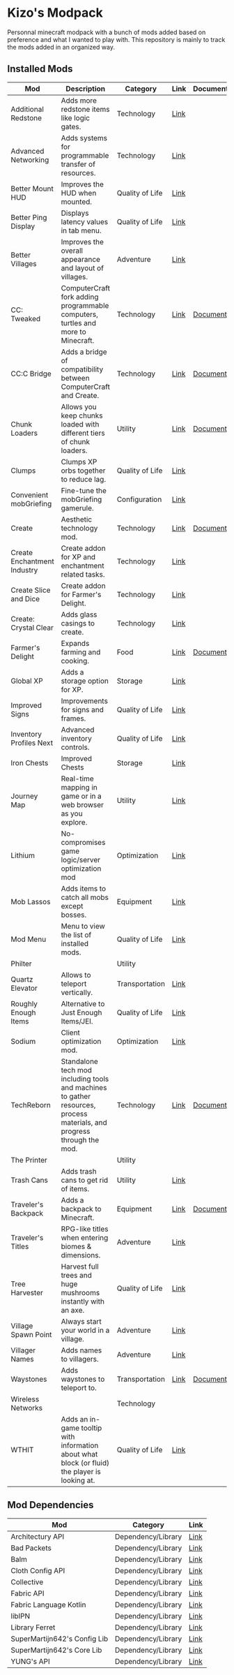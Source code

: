 # Kizo's Modpack
Personnal minecraft modpack with a bunch of mods added based on preference and what I wanted to play with. This repository is mainly to track the mods added in an organized way.

## Installed Mods
| Mod                         | Description                                                                                                            | Category        | Link                                                                | Documentation                                                                   | Comment   |
| --------------------------- | ---------------------------------------------------------------------------------------------------------------------- | --------------- | ------------------------------------------------------------------- | ------------------------------------------------------------------------------- | --------- |
| Additional Redstone         | Adds more redstone items like logic gates.                                                                             | Technology      | [Link](https://modrinth.com/mod/additional-redstone)                |                                                                                 |           |
| Advanced Networking         | Adds systems for programmable transfer of resources.                                                                   | Technology      | [Link](https://modrinth.com/mod/advanced-networking)                |                                                                                 |           |
| Better Mount HUD            | Improves the HUD when mounted.                                                                                         | Quality of Life | [Link](https://modrinth.com/mod/better-mount-hud)                   |                                                                                 |           |
| Better Ping Display         | Displays latency values in tab menu.                                                                                   | Quality of Life | [Link](https://modrinth.com/mod/better-ping-display-fabric)         |                                                                                 |           |
| Better Villages             | Improves the overall appearance and layout of villages.                                                                | Adventure       | [Link](https://www.curseforge.com/minecraft/mc-mods/better-village-fabric)                                                                    |                                                                                 |           |
| CC: Tweaked                 | ComputerCraft fork adding programmable computers, turtles and more to Minecraft.                                       | Technology      | [Link](https://modrinth.com/mod/cc-tweaked)                         | [Documentation](https://tweaked.cc/)                                            |           |
| CC:C Bridge                 | Adds a bridge of compatibility between ComputerCraft and Create.                                                       | Technology      | [Link](https://modrinth.com/mod/cccbridge)                          | [Documentation](https://github.com/tweaked-programs/cccbridge/wiki)             |           |
| Chunk Loaders               | Allows you keep chunks loaded with different tiers of chunk loaders.                                                   | Utility         | [Link](https://modrinth.com/mod/chunk-loaders)                      | [Documentation](https://modrinth.com/mod/chunk-loaders)                         |           |
| Clumps                      | Clumps XP orbs together to reduce lag.                                                                                 | Quality of Life | [Link](https://modrinth.com/mod/clumps)                             |                                                                                 |           |
| Convenient mobGriefing      | Fine-tune the mobGriefing gamerule.                                                                                    | Configuration   | [Link](https://modrinth.com/mod/convenient-mobgriefing)             |                                                                                 |           |
| Create                      | Aesthetic technology mod.                                                                                              | Technology      | [Link](https://modrinth.com/mod/create-fabric)                      | [Documentation](https://create.fandom.com/wiki/Create_Mod_Wiki)                 |           |
| Create Enchantment Industry | Create addon for XP and enchantment related tasks.                                                                     | Technology      | [Link](https://modrinth.com/mod/create-enchantment-industry-fabric) |                                                                                 |           |
| Create Slice and Dice       | Create addon for Farmer's Delight.                                                                                     | Technology      | [Link](https://modrinth.com/mod/slice-and-dice)                     |                                                                                 |           |
| Create: Crystal Clear       | Adds glass casings to create.                                                                                          | Technology      | [Link](https://modrinth.com/mod/create-crystal-clear-fabric)        |                                                                                 |           |
| Farmer's Delight            | Expands farming and cooking.                                                                                           | Food            | [Link](https://modrinth.com/mod/farmers-delight-fabric)             | [Documentation](https://farmersdelight.fandom.com/wiki/Farmer%27s_Delight_Wiki) |           |
| Global XP                   | Adds a storage option for XP.                                                                                          | Storage         | [Link](https://modrinth.com/mod/global-xp)                          |                                                                                 |           |
| Improved Signs              | Improvements for signs and frames.                                                                                     | Quality of Life | [Link](https://modrinth.com/mod/improved-signs)                     |                                                                                 |           |
| Inventory Profiles Next     | Advanced inventory controls.                                                                                           | Quality of Life | [Link](https://modrinth.com/mod/inventory-profiles-next)                            |                                                                                 |           |
| Iron Chests                 | Improved Chests                                                                                                        | Storage         | [Link](https://modrinth.com/mod/cyberanner-ironchest)               |                                                                                 |           |
| Journey Map                 | Real-time mapping in game or in a web browser as you explore.                                                          | Utility         | [Link](https://modrinth.com/mod/journeymap)                         |                                                                                 |           |
| Lithium                     | No-compromises game logic/server optimization mod                                                                      | Optimization    | [Link](https://modrinth.com/mod/lithium)                            |                                                                                 |           |
| Mob Lassos                  | Adds items to catch all mobs except bosses.                                                                            | Equipment       | [Link](https://modrinth.com/mod/mob-lassos)                         |                                                                                 |           |
| Mod Menu                    | Menu to view the list of installed mods.                                                                               | Quality of Life | [Link](https://modrinth.com/mod/modmenu)                            |                                                                                 |           |
| Philter                     |                                                                                                                        | Utility         |                                                                     |                                                                                 | To delete |
| Quartz Elevator             | Allows to teleport vertically.                                                                                         | Transportation  | [Link](https://modrinth.com/mod/quartz-elevator)                    |                                                                                 |           |
| Roughly Enough Items        | Alternative to Just Enough Items/JEI.                                                                                  | Quality of Life | [Link](https://modrinth.com/mod/rei)                                |                                                                                 |           |
| Sodium                      | Client optimization mod.                                                                                               | Optimization    | [Link](https://modrinth.com/mod/sodium)                             |                                                                                 |           |
| TechReborn                  | Standalone tech mod including tools and machines to gather resources, process materials, and progress through the mod. | Technology      | [Link](https://www.curseforge.com/minecraft/mc-mods/techreborn)     | [Documentation](https://wiki.techreborn.ovh/)                                   |           |
| The Printer                 |                                                                                                                        | Utility         |                                                                     |                                                                                 | To delete |
| Trash Cans                  | Adds trash cans to get rid of items.                                                                                   | Utility         | [Link](https://modrinth.com/mod/trash-cans)                         |                                                                                 |           |
| Traveler's Backpack         | Adds a backpack to Minecraft.                                                                                          | Equipment       | [Link](https://modrinth.com/mod/travelersbackpack)                          | [Documentation](https://ftbwiki.org/Adventure_Backpack)                         |           |
| Traveler's Titles           | RPG-like titles when entering biomes & dimensions.                                                                     | Adventure       | [Link](https://modrinth.com/mod/travelers-titles)                   |                                                                                 |           |
| Tree Harvester              | Harvest full trees and huge mushrooms instantly with an axe.                                                           | Quality of Life | [Link](https://modrinth.com/mod/tree-harvester)                     |                                                                                 |           |
| Village Spawn Point         | Always start your world in a village.                                                                                  | Adventure       | [Link](https://modrinth.com/mod/village-spawn-point)                |                                                                                 |           |
| Villager Names              | Adds names to villagers.                                                                                               | Adventure       | [Link](https://modrinth.com/mod/villager-names-serilum)             |                                                                                 |           |
| Waystones                   | Adds waystones to teleport to.                                                                                         | Transportation  | [Link](https://modrinth.com/mod/waystones)                          | [Documentation](https://rlcraft.fandom.com/wiki/Waystones)                      |           |
| Wireless Networks           |                                                                                                                        | Technology      |                                                                     |                                                                                 | To delete |
| WTHIT                       | Adds an in-game tooltip with information about what block (or fluid) the player is looking at.                         | Quality of Life | [Link](https://modrinth.com/mod/wthit)                              |                                                                                 |           |

## Mod Dependencies 
| Mod                          | Category           | Link                                                                       |
| ---------------------------- | ------------------ | -------------------------------------------------------------------------- |
| Architectury API             | Dependency/Library | [Link](https://modrinth.com/mod/architectury-api)                          |
| Bad Packets                  | Dependency/Library | [Link](https://modrinth.com/mod/badpackets)                                |
| Balm                         | Dependency/Library | [Link](https://modrinth.com/mod/balm)                    |
| Cloth Config API             | Dependency/Library | [Link](https://modrinth.com/mod/cloth-config)                              |
| Collective                   | Dependency/Library | [Link](https://modrinth.com/mod/collective)                                |
| Fabric API                   | Dependency/Library | [Link](https://modrinth.com/mod/fabric-api)                                |
| Fabric Language Kotlin       | Dependency/Library | [Link](https://modrinth.com/mod/fabric-language-kotlin)                                   |
| libIPN                       | Dependency/Library | [Link](https://modrinth.com/mod/libipn)                          |
| Library Ferret               | Dependency/Library | [Link](https://www.curseforge.com/minecraft/mc-mods/library-ferret-fabric) |
| SuperMartijn642's Config Lib | Dependency/Library | [Link](https://modrinth.com/mod/supermartijn642s-config-lib)               |
| SuperMartijn642's Core Lib   | Dependency/Library | [Link](https://modrinth.com/mod/supermartijn642s-core-lib)                 |
| YUNG's API                   | Dependency/Library | [Link](https://modrinth.com/mod/yungs-api)                                 |
